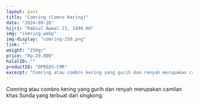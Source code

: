 ```yaml
---
layout: post
title: "Comring (Comro Kering)"
date: "2024-09-26"
hijri: "Rabiul Awwal 23, 1446 AH"
img: "comring.webp"
img-display: "comring-250.png"
link: ""
weight: "250gr"
price: "Rp.20.000"
halalID: ""
productID: "DPRE85-CMR"
excerpt: "Comring atau combro kering yang gurih dan renyah merupakan camilan khas Sunda yang terbuat dari singkong."
---
```

Comring atau combro kering yang gurih dan renyah merupakan camilan khas Sunda yang terbuat dari singkong.
